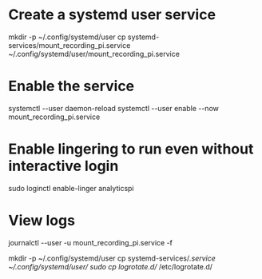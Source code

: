 # Create a systemd user service
mkdir -p ~/.config/systemd/user
cp systemd-services/mount_recording_pi.service ~/.config/systemd/user/mount_recording_pi.service

# Enable the service
systemctl --user daemon-reload
systemctl --user enable --now mount_recording_pi.service

# Enable lingering to run even without interactive login
sudo loginctl enable-linger analyticspi

# View logs
journalctl --user -u mount_recording_pi.service -f

mkdir -p ~/.config/systemd/user
cp systemd-services/*.service ~/.config/systemd/user/
sudo cp logrotate.d/* /etc/logrotate.d/
